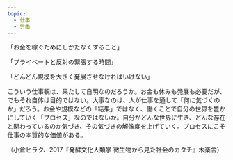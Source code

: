 ```yaml
---
topic:
  - 仕事
  - 労働
---
```

「お金を稼ぐためにしかたなくすること」

「プライベートと反対の緊張する時間」

「どんどん規模を大きく発展させなければいけない」

こういう仕事観は、果たして自明なのだろうか。お金も休みも発展も必要だが、でもそれ自体は目的ではない。大事なのは、人が仕事を通して「何に気づくのか」だろう。お金や規模などの「結果」ではなく、働くことで自分の世界を豊かにしていく「プロセス」なのではないか。自分がどんな世界に生き、どんな存在と関わっているのか気づき、その気づきの解像度を上げていく。プロセスにこそ仕事の本質的な価値がある。

（小倉ヒラク、2017『発酵文化人類学 微生物から見た社会のカタチ』木楽舎）